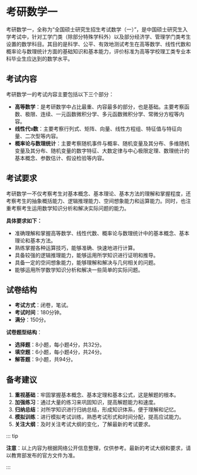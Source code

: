 # 考研数学一

考研数学一，全称为“全国硕士研究生招生考试数学（一）”，是中国硕士研究生入学考试中，针对工学门类（除部分特殊学科外）以及部分经济学、管理学门类考生设置的数学科目。其目的是科学、公平、有效地测试考生在高等数学、线性代数和概率论与数理统计方面的基础知识和基本能力，评价标准为高等学校理工类专业本科毕业生应达到的数学水平。


## 考试内容

考研数学一的考试内容主要包括以下三个部分：

* **高等数学**：是考研数学中占比最重、内容最多的部分，也是基础。主要考察函数、极限、连续、一元函数微积分学、多元函数微积分学、常微分方程等内容。
* **线性代บ数**：主要考察行列式、矩阵、向量、线性方程组、特征值与特征向量、二次型等内容。
* **概率论与数理统计**：主要考察随机事件与概率、随机变量及其分布、多维随机变量及其分布、随机变量的数字特征、大数定律与中心极限定理、数理统计的基本概念、参数估计、假设检验等内容。



##  考试要求

考研数学一不仅考察考生对基本概念、基本理论、基本方法的理解和掌握程度，还考察考生的抽象概括能力、逻辑推理能力、空间想象能力和运算能力。同时，也注重考察考生运用数学知识分析和解决实际问题的能力。

**具体要求如下：**

* 准确理解和掌握高等数学、线性代数、概率论与数理统计中的基本概念、基本理论和基本方法。
* 熟练掌握各种运算技巧，能够准确、快速地进行计算。
* 具备较强的逻辑推理能力，能够运用所学知识进行证明和推导。
* 具备一定的空间想象能力，能够理解和解决与几何相关的问题。
* 能够运用所学数学知识分析和解决一些简单的实际问题。


## 试卷结构

* **考试方式**：闭卷，笔试。
* **考试时间**：180分钟。
* **满分**：150分。

**试卷题型结构**：

* **选择题**：8小题，每小题4分，共32分。
* **填空题**：6小题，每小题4分，共24分。
* **解答题**：9小题，共94分。



## 备考建议

1. **重视基础**：牢固掌握基本概念、基本定理和基本公式，这是解题的根本。
1. **加强练习**：通过大量的练习来巩固知识，提高解题能力和速度。
1. **归纳总结**：对所学知识进行归纳总结，形成知识体系，便于理解和记忆。
1. **模拟训练**：进行模拟考试训练，熟悉考试形式和时间分配，提高应试能力。
1. **关注大纲**：及时关注考试大纲的变化，了解最新的考试要求。

::: tip

**注意**：以上内容为根据网络公开信息整理，仅供参考。最新的考试大纲和要求，请以教育部发布的官方文件为准。

:::